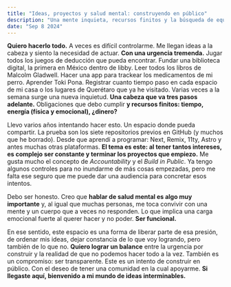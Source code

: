 ```yaml
---
title: "Ideas, proyectos y salud mental: construyendo en público"
description: "Una mente inquieta, recursos finitos y la búsqueda de equilibrio."
date: "Sep 8 2024"
---
```


**Quiero hacerlo todo.** A veces es difícil controlarme. Me llegan ideas a la cabeza y siento la necesidad de actuar. **Con una urgencia tremenda.** Jugar todos los juegos de deducción que pueda encontrar. Fundar una biblioteca digital, la primera en México dentro de libby. Leer todos los libros de Malcolm Gladwell. Hacer una app para trackear los medicamentos de mi perro. Aprender Toki Pona. Registrar cuanto tiempo paso en cada espacio de mi casa o los lugares de Querétaro que ya he visitado. Varias veces a la semana surge una nueva inquietud. **Una cabeza que va tres pasos adelante.** Obligaciones que debo cumplir **y recursos finitos: tiempo, energía (física y emocional), ¿dinero?**

Llevo varios años intentando hacer esto. Un espacio donde pueda compartir. La prueba son los siete repositorios previos en GitHub (y muchos que he borrado). Desde que aprendí a programar: Next, Remix, 11ty, Astro y antes muchas otras plataformas. **El tema es este: al tener tantos intereses, es complejo ser constante y terminar los proyectos que empiezo.** Me gusta mucho el concepto de *Accountability* y el *Build in Public*. Ya tengo algunos controles para no inundarme de más cosas empezadas, pero me falta ese seguro que me puede dar una audiencia para concretar esos intentos.

Debo ser honesto. Creo que **hablar de salud mental es algo muy importante** y, al igual que muchas personas, me toca convivir con una mente y un cuerpo que a veces no responden. Lo que implica una carga emocional fuerte al querer hacer y no poder. **Ser funcional.**

En ese sentido, este espacio es una forma de liberar parte de esa presión, de ordenar mis ideas, dejar constancia de lo que voy logrando, pero también de lo que no. **Quiero lograr un balance** entre la urgencia por construir y la realidad de que no podemos hacer todo a la vez. También es un compromiso: ser transparente. Este es un intento de construir en público. Con el deseo de tener una comunidad en la cual apoyarme. **Si llegaste aquí, bienvenido a mi mundo de ideas interminables.**